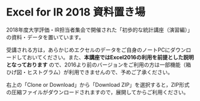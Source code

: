 # Excel for IR 2018 資料置き場

2018年度大学評価・IR担当者集会で開催された「初歩的な統計講座（演習編）」の資料・データを置いています。

受講される方は，あらかじめエクセルのデータをご自身のノートPCにダウンロードしておいてください。また、**本講座ではExcel2016の利用を前提とした説明となっております** ので、2016より前のバージョンをご利用の方は一部機能（箱ひげ図・ヒストグラム）が利用できませんので、予めご了承ください。

右上の「Clone or Download」から「Download ZIP」を選択すると，ZIP形式の圧縮ファイルがダウンロードされますので，展開してからご利用ください。
